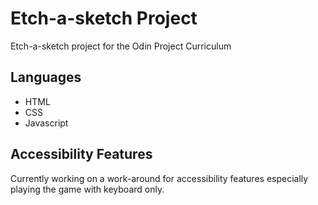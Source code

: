 # Etch-a-sketch Project
Etch-a-sketch project for the Odin Project Curriculum
## Languages
- HTML
- CSS
- Javascript
## Accessibility Features
Currently working on a work-around for accessibility features especially playing the game with keyboard only.
